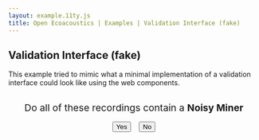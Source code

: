```yaml
---
layout: example.11ty.js
title: Open Ecoacoustics | Examples | Validation Interface (fake)
---
```


## Validation Interface (fake)

This example tried to mimic what a minimal implementation of a validation interface could look like using the web components.

<div>
  <div id="validation-grid"></div>

  <div class="action-group">
    <div class="action-group-description">Do all of these recordings contain a
      <span class="classification-text">Noisy Miner</span>
    </div>
    <div class="action-group-buttons">
      <button class="btn btn-lg btn-primary" onclick="nextPage();">Yes</button>
      <button class="btn btn-lg btn-outline-danger" onclick="nextPage();">No</button>
    </div>
  </div>
</div>

<script>
let nextPage;

(() => {
class GridItem {
  constructor(data) {
    Object.assign(this, data);
  }

  Filename;
  FileId;
  Datetime;
  Site;
  Subsite;
  SiteId;
  Offset;
  AudioLink;
  Distance;
}

/** @type {GridItem[]} */
let gridItems = [];

const itemsPerPage = 8;
let page = 0;

function initGridItems() {
  const itemsEndpoint = "/public/grid-items.json";
  fetch(itemsEndpoint)
    .then(async (response) => {
      const responseItems = await response.json()

      gridItems = responseItems.map((data) =>
        new GridItem(data)
      )
    })
    .then(() => {
      createValidationGrid(0)
    });
}

/**
 * @param {Number} page
 */
function createValidationGrid(page) {
  const validationGridElement = document.getElementById("validation-grid");

  const startIndex = page * itemsPerPage;
  const endIndex = startIndex + itemsPerPage;

  const pageItems = gridItems.slice(startIndex, endIndex);

  for (const item of pageItems) {
    const spectrogramElement = Spectrogram(item);
    validationGridElement.appendChild(spectrogramElement);
  }
}

nextPage = () => {
  const validationGridElement = document.getElementById("validation-grid");
  validationGridElement.replaceChildren();

  createValidationGrid(++page);
}

/**
 * @param {typeof GridItem} model
 * @returns {HTMLElement}
 */
function Spectrogram(item) {
  const element = document.createElement("oe-spectrogram");
  element.className = "validation-grid-item";
  element.setAttribute("src", item.AudioLink);

  return element;
}

window.addEventListener("load", () => initGridItems());
})();
</script>

<style>
.validation-grid {
  display: flex;
  flex-wrap: wrap;
}

.validation-grid-item {
  padding: 0.5rem;
}

.action-group-description {
  padding: 1rem;
  font-size: 1.2rem;
  text-align: center;
}

.classification-text {
  font-weight: bold;
}

.action-group-buttons {
  display: flex;
  justify-content: center;
  align-items: center;

  & > button {
    margin-right: 0.5rem;
    margin-left: 0.5rem;
  }
}
</style>
